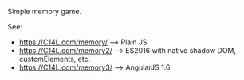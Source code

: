 Simple memory game.

See:
- https://C14L.com/memory/ --> Plain JS
- https://C14L.com/memory2/ --> ES2016 with native shadow DOM, customElements, etc.
- https://C14L.com/memory3/ --> AngularJS 1.6
